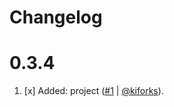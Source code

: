 # Changelog

<a name="0.3.4"></a>

# 0.3.4

1. [x] Added: project ([#1](https://github.com/kiforks/toolkit/pull/1) | [@kiforks](https://github.com/kiforks)).
